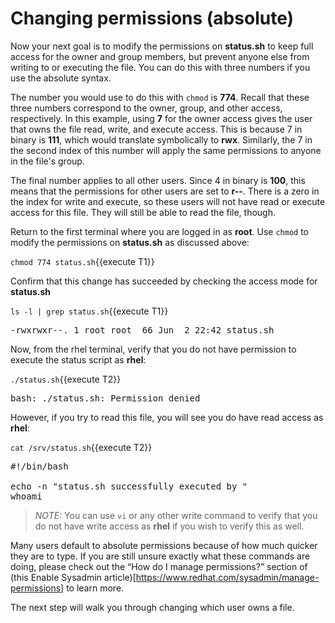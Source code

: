 # Changing permissions (absolute)

Now your next goal is to modify the permissions on __status.sh__ to keep
full access for the owner and group members,
but prevent anyone else from writing to or executing the file. You can do this
with three numbers if you use the absolute syntax.

The number you would use to do this with `chmod` is __774__.
Recall that these three numbers correspond to the owner, group, and other
access, respectively. In this example, using __7__ for the owner access gives
the user that owns the file read, write, and execute access. This is because 7
in binary is __111__, which would translate symbolically to __rwx__.
Similarly, the 7 in the second index of this number will apply the same
permissions to anyone in the file's group.

The final number applies to all other users.
Since 4 in binary is __100__, this means that the permissions for other users are
set to __r--__. There is a zero in the index for write and execute,
so these users will not have read or execute access for this file. They will
still be able to read the file, though.

Return to the first terminal where you are logged in as __root__. Use `chmod`
to modify the permissions on __status.sh__ as discussed above:

`chmod 774 status.sh`{{execute T1}}

Confirm that this change has succeeded by checking the access mode for __status.sh__

`ls -l | grep status.sh`{{execute T1}}

<pre class=file>
-rwxrwxr--. 1 root root  66 Jun  2 22:42 status.sh
</pre>

Now, from the rhel terminal, verify that you do not have permission to
execute the status script as __rhel__:

`./status.sh`{{execute T2}}

<pre class=file>
bash: ./status.sh: Permission denied
</pre>

However, if you try to read this file, you will see you do have
read access as __rhel__:

`cat /srv/status.sh`{{execute T2}}

<pre class=file>
#!/bin/bash

echo -n "status.sh successfully executed by "
whoami
</pre>

>_NOTE:_ You can use `vi` or any other write command to verify that
you do not have write access as __rhel__ if you wish to verify this as well.

Many users default to absolute permissions because of how much quicker they
are to type. If you are still unsure exactly what these commands are doing,
please check out the “How do I manage permissions?” section of (this Enable Sysadmin article)[https://www.redhat.com/sysadmin/manage-permissions] to learn more.

The next step will walk you through changing which user owns a file.
